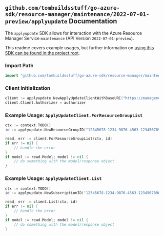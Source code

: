 
## `github.com/tombuildsstuff/go-azure-sdk/resource-manager/maintenance/2022-07-01-preview/applyupdate` Documentation

The `applyupdate` SDK allows for interaction with the Azure Resource Manager Service `maintenance` (API Version `2022-07-01-preview`).

This readme covers example usages, but further information on [using this SDK can be found in the project root](https://github.com/tombuildsstuff/go-azure-sdk/tree/main/docs).

### Import Path

```go
import "github.com/tombuildsstuff/go-azure-sdk/resource-manager/maintenance/2022-07-01-preview/applyupdate"
```


### Client Initialization

```go
client := applyupdate.NewApplyUpdateClientWithBaseURI("https://management.azure.com")
client.Client.Authorizer = authorizer
```


### Example Usage: `ApplyUpdateClient.ForResourceGroupList`

```go
ctx := context.TODO()
id := applyupdate.NewResourceGroupID("12345678-1234-9876-4563-123456789012", "example-resource-group")

read, err := client.ForResourceGroupList(ctx, id)
if err != nil {
	// handle the error
}
if model := read.Model; model != nil {
	// do something with the model/response object
}
```


### Example Usage: `ApplyUpdateClient.List`

```go
ctx := context.TODO()
id := applyupdate.NewSubscriptionID("12345678-1234-9876-4563-123456789012")

read, err := client.List(ctx, id)
if err != nil {
	// handle the error
}
if model := read.Model; model != nil {
	// do something with the model/response object
}
```
